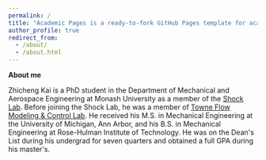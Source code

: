 ```yaml
---
permalink: /
title: "Academic Pages is a ready-to-fork GitHub Pages template for academic personal websites"
author_profile: true
redirect_from: 
  - /about/
  - /about.html
---
```

**About me**

Zhicheng Kai is a PhD student in the Department of Mechanical and Aerospace Engineering at Monash University as a member of the [Shock Lab](https://daniel.edgington-mitchell.com/the-team/). Before joining the Shock Lab, he was a member of [Towne Flow Modeling & Control Lab](https://atowne.com/). He received his M.S. in Mechanical Engineering at the University of Michigan, Ann Arbor, and his B.S. in Mechanical Engineering at Rose-Hulman Institute of Technology. He was on the Dean's List during his undergrad for seven quarters and obtained a full GPA during his master's. 
